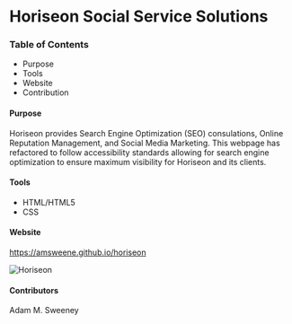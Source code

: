 Horiseon Social Service Solutions
===

### Table of Contents

- Purpose
- Tools
- Website
- Contribution

#### Purpose

Horiseon provides Search Engine Optimization (SEO) consulations, Online Reputation Management, and Social Media Marketing. This webpage has refactored to follow accessibility standards allowing for search engine optimization to ensure maximum visibility for Horiseon and its clients.

#### Tools

- HTML/HTML5
- CSS

#### Website

https://amsweene.github.io/horiseon

![Horiseon](assets/images/Horiseon.png)

#### Contributors

Adam M. Sweeney
